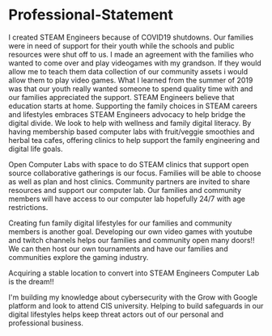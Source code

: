 # Professional-Statement
I created STEAM Engineers because of COVID19 shutdowns. Our families were in need of support for their youth while the schools and public resources were shut off to us. I made an agreement with the families who wanted to come over and play videogames with my grandson. If they would allow me to teach them data collection of our community assets i would allow them to play video games. What I learned from the summer of 2019 was that our youth really wanted someone to spend quality time with and our families appreciated the support. STEAM Engineers believe that education starts at home. Supporting the family choices in STEAM careers and lifestyles embraces STEAM Engineers advocacy to help bridge the digital divide. We look to help with wellness and family digital literacy. By having membership based computer labs with fruit/veggie smoothies and herbal tea cafes, offering clinics to help support the family engineering and digital life goals. 


Open Computer Labs  with space to do STEAM clinics that support open source collaborative gatherings is our focus. Families will be able to choose as well as plan and host clinics. Community partners are invited to share resources and support our computer lab. Our families and community members will have access to our computer lab hopefully 24/7 with age restrictions. 

Creating fun family digital lifestyles for our families and community members is another goal. Developing our own video games with youtube and twitch channels helps our families and community open many doors!! We can then host our own tournaments and have our families and communities explore the gaming industry. 

 Acquiring a stable location to convert into STEAM Engineers Computer Lab is the dream!! 

 I'm building my knowledge about cybersecurity with the Grow with Google platform and look to attend CIS university. Helping to build safeguards in our digital lifestyles helps keep threat actors out of our personal and professional business. 
